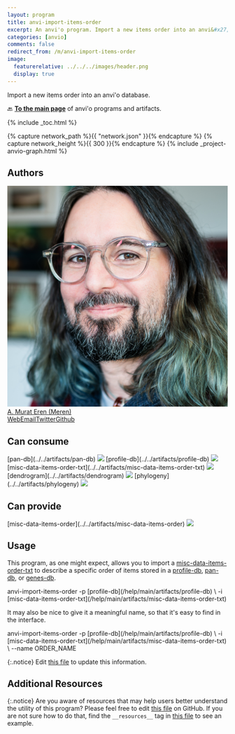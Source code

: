 ```yaml
---
layout: program
title: anvi-import-items-order
excerpt: An anvi'o program. Import a new items order into an anvi&#x27;o database.
categories: [anvio]
comments: false
redirect_from: /m/anvi-import-items-order
image:
  featurerelative: ../../../images/header.png
  display: true
---
```


Import a new items order into an anvi&#x27;o database.

🔙 **[To the main page](../../)** of anvi'o programs and artifacts.


{% include _toc.html %}
<div id="svg" class="subnetwork"></div>
{% capture network_path %}{{ "network.json" }}{% endcapture %}
{% capture network_height %}{{ 300 }}{% endcapture %}
{% include _project-anvio-graph.html %}


## Authors

<div class="anvio-person"><div class="anvio-person-info"><div class="anvio-person-photo"><img class="anvio-person-photo-img" src="../../images/authors/meren.jpg" /></div><div class="anvio-person-info-box"><a href="/people/meren" target="_blank"><span class="anvio-person-name">A. Murat Eren (Meren)</span></a><div class="anvio-person-social-box"><a href="http://merenlab.org" class="person-social" target="_blank"><i class="fa fa-fw fa-home"></i>Web</a><a href="mailto:a.murat.eren@gmail.com" class="person-social" target="_blank"><i class="fa fa-fw fa-envelope-square"></i>Email</a><a href="http://twitter.com/merenbey" class="person-social" target="_blank"><i class="fa fa-fw fa-twitter-square"></i>Twitter</a><a href="http://github.com/meren" class="person-social" target="_blank"><i class="fa fa-fw fa-github"></i>Github</a></div></div></div></div>



## Can consume


<p style="text-align: left" markdown="1"><span class="artifact-r">[pan-db](../../artifacts/pan-db) <img src="../../images/icons/DB.png" class="artifact-icon-mini" /></span> <span class="artifact-r">[profile-db](../../artifacts/profile-db) <img src="../../images/icons/DB.png" class="artifact-icon-mini" /></span> <span class="artifact-r">[misc-data-items-order-txt](../../artifacts/misc-data-items-order-txt) <img src="../../images/icons/TXT.png" class="artifact-icon-mini" /></span> <span class="artifact-r">[dendrogram](../../artifacts/dendrogram) <img src="../../images/icons/NEWICK.png" class="artifact-icon-mini" /></span> <span class="artifact-r">[phylogeny](../../artifacts/phylogeny) <img src="../../images/icons/NEWICK.png" class="artifact-icon-mini" /></span></p>


## Can provide


<p style="text-align: left" markdown="1"><span class="artifact-p">[misc-data-items-order](../../artifacts/misc-data-items-order) <img src="../../images/icons/CONCEPT.png" class="artifact-icon-mini" /></span></p>


## Usage


This program, as one might expect, allows you to import a <span class="artifact-n">[misc-data-items-order-txt](/help/main/artifacts/misc-data-items-order-txt)</span> to describe a specific order of items stored in a <span class="artifact-n">[profile-db](/help/main/artifacts/profile-db)</span>, <span class="artifact-n">[pan-db](/help/main/artifacts/pan-db)</span>, or <span class="artifact-n">[genes-db](/help/main/artifacts/genes-db)</span>.

<div class="codeblock" markdown="1">
anvi&#45;import&#45;items&#45;order &#45;p <span class="artifact&#45;n">[profile&#45;db](/help/main/artifacts/profile&#45;db)</span> \
                        &#45;i <span class="artifact&#45;n">[misc&#45;data&#45;items&#45;order&#45;txt](/help/main/artifacts/misc&#45;data&#45;items&#45;order&#45;txt)</span>
</div>

It may also be nice to give it a meaningful name, so that it's easy to find in the interface.

<div class="codeblock" markdown="1">
anvi&#45;import&#45;items&#45;order &#45;p <span class="artifact&#45;n">[profile&#45;db](/help/main/artifacts/profile&#45;db)</span> \
                        &#45;i <span class="artifact&#45;n">[misc&#45;data&#45;items&#45;order&#45;txt](/help/main/artifacts/misc&#45;data&#45;items&#45;order&#45;txt)</span> \
                        &#45;&#45;name ORDER_NAME
</div>


{:.notice}
Edit [this file](https://github.com/merenlab/anvio/tree/master/anvio/docs/programs/anvi-import-items-order.md) to update this information.


## Additional Resources



{:.notice}
Are you aware of resources that may help users better understand the utility of this program? Please feel free to edit [this file](https://github.com/merenlab/anvio/tree/master/bin/anvi-import-items-order) on GitHub. If you are not sure how to do that, find the `__resources__` tag in [this file](https://github.com/merenlab/anvio/blob/master/bin/anvi-interactive) to see an example.
